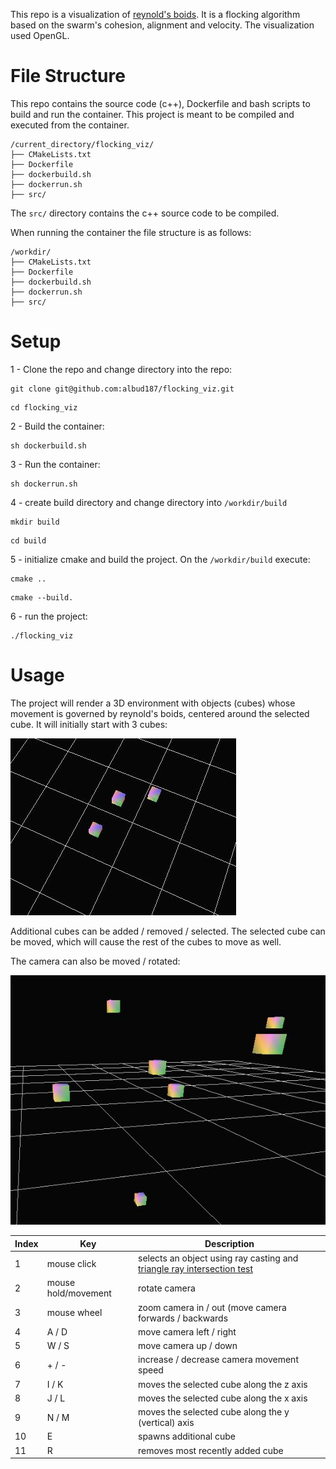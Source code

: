 This repo is a visualization of [reynold's boids](https://en.wikipedia.org/wiki/Boids). It is a flocking algorithm based on the swarm's cohesion, alignment and velocity. The visualization used OpenGL.


# File Structure
This repo contains the source code (c++), Dockerfile and bash scripts to build and run the container. This project is meant to be compiled and executed from the container.

```
/current_directory/flocking_viz/
├── CMakeLists.txt
├── Dockerfile
├── dockerbuild.sh
├── dockerrun.sh
├── src/
```
The `src/` directory contains the c++ source code to be compiled.

When running the container the file structure is as follows:
```
/workdir/
├── CMakeLists.txt
├── Dockerfile
├── dockerbuild.sh
├── dockerrun.sh
├── src/
```


# Setup

1 - Clone the repo and change directory into the repo:
```
git clone git@github.com:albud187/flocking_viz.git
```

```
cd flocking_viz
```

2 - Build the container:
```
sh dockerbuild.sh
```

3 - Run the container:
```
sh dockerrun.sh
```

4 - create build directory and change directory into `/workdir/build`

```
mkdir build
```

```
cd build
```

5 - initialize cmake and build the project. On the `/workdir/build` execute:

```
cmake ..
```

```
cmake --build.
```

6 - run the project:

```
./flocking_viz
```

# Usage

The project will render a 3D environment with objects (cubes) whose movement is governed by reynold's boids, centered around the selected cube. It will initially start with 3 cubes:

![start](https://github.com/albud187/flocking_viz/blob/main/.images/initial_run.JPG)

Additional cubes can be added / removed / selected. The selected cube can be moved, which will cause the rest of the cubes to move as well. 

The camera can also be moved / rotated:

![test](https://github.com/albud187/flocking_viz/blob/main/.images/test_run.JPG)


| Index | Key         | Description                                                                                                                                          | 
|-------|----------------|------------------------------------------------------------------------------------------------------------------------------------------------------|
| 1     | mouse click | selects an object using ray casting and [triangle ray intersection test]([url](https://en.wikipedia.org/wiki/M%C3%B6ller%E2%80%93Trumbore_intersection_algorithm)) |
| 2     | mouse hold/movement | rotate camera |
| 3     | mouse wheel | zoom camera in / out (move camera forwards / backwards |
| 4     | A / D | move camera left / right | 
| 5     | W / S  | move camera up / down | 
| 6     | + / -  | increase / decrease camera movement speed | 
| 7     | I / K | moves the selected cube along the z axis | 
| 8     | J / L  | moves the selected cube along the x axis | 
| 9     | N / M | moves the selected cube along the y (vertical) axis | 
| 10     | E | spawns additional cube | 
| 11    | R | removes most recently added cube | 



